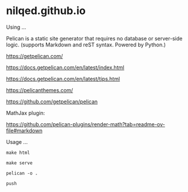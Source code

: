 nilqed.github.io
================

Using ...

Pelican is a static site generator that requires no database or server-side logic. 
(supports Markdown and reST syntax. Powered by Python.) 

https://getpelican.com/

https://docs.getpelican.com/en/latest/index.html

https://docs.getpelican.com/en/latest/tips.html

https://pelicanthemes.com/

https://github.com/getpelican/pelican

MathJax plugin:

https://github.com/pelican-plugins/render-math?tab=readme-ov-file#markdown



Usage ...


`make html`

`make serve`

`pelican -o .`

`push`


